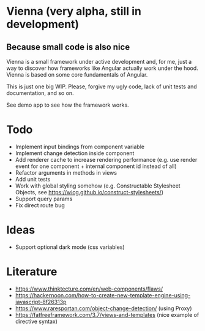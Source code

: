 # Vienna (very alpha, still in development)

## Because small code is also nice

Vienna is a small framework under active development and, for me, just a way to discover how frameworks like Angular
actually work under the hood. Vienna is based on some core fundamentals of Angular.

This is just one big WIP. Please, forgive my ugly code, lack of unit tests and documentation, and so on.

See demo app to see how the framework works.

# Todo

- Implement input bindings from component variable
- Implement change detection inside component
- Add renderer cache to increase rendering performance (e.g. use render event for one component + internal component id
  instead of all)
- Refactor arguments in methods in views
- Add unit tests
- Work with global styling somehow (e.g. Constructable Stylesheet Objects,
  see https://wicg.github.io/construct-stylesheets/)
- Support query params
- Fix direct route bug

# Ideas

- Support optional dark mode (css variables)

# Literature

- https://www.thinktecture.com/en/web-components/flaws/
- https://hackernoon.com/how-to-create-new-template-engine-using-javascript-8f26313p
- https://www.raresportan.com/object-change-detection/ (using Proxy)
- https://fatfreeframework.com/3.7/views-and-templates (nice example of directive syntax)

